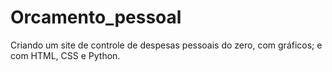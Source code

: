 # Orcamento_pessoal
Criando um site de controle de despesas pessoais do zero, com gráficos; e com HTML, CSS e Python.
